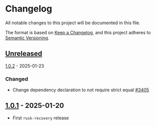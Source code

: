 # Changelog

All notable changes to this project will be documented in this file.

The format is based on [Keep a Changelog](https://keepachangelog.com/en/1.0.0/),
and this project adheres to [Semantic Versioning](https://semver.org/spec/v2.0.0.html).

## [Unreleased]

[1.0.2] - 2025-01-23

### Changed

- Change dependency declaration to not require strict equal [#3405]

## [1.0.1] - 2025-01-20

- First `rusk-recovery` release

<!-- Issues -->
[#3405]: https://github.com/dusk-network/rusk/issues/3405

[Unreleased]: https://github.com/dusk-network/rusk/compare/rusk-recovery-1.0.2...HEAD
[1.0.2]: https://github.com/dusk-network/rusk/compare/rusk-recovery-1.0.1...rusk-recovery-1.0.2
[1.0.1]: https://github.com/dusk-network/rusk/tree/rusk-recovery-1.0.1
